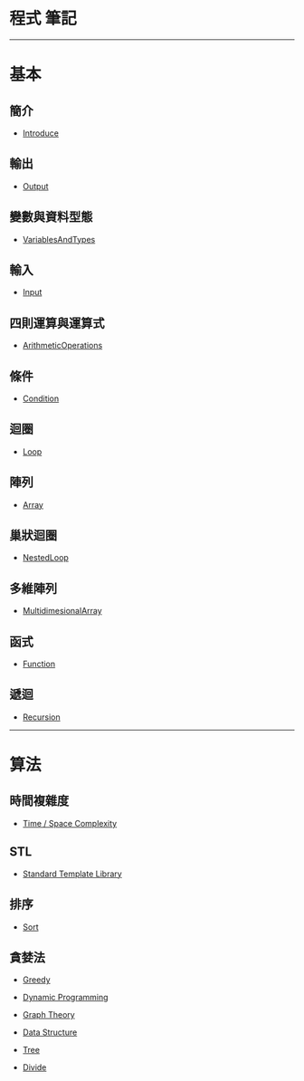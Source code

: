 # **程式 筆記**

---
# 基本  
## 簡介
* [Introduce](https://github.com/Vincenttainan/CppTeachingNote/blob/main/01_introduce.md)

## 輸出
* [Output](https://github.com/Vincenttainan/CppTeachingNote/blob/main/02_output.md)

## 變數與資料型態
* [VariablesAndTypes](https://github.com/Vincenttainan/CppTeachingNote/blob/main/03_variablesAndTypes.md)

## 輸入  
* [Input](https://github.com/Vincenttainan/CppTeachingNote/blob/main/04_input.md)  

## 四則運算與運算式
* [ArithmeticOperations](https://github.com/Vincenttainan/CppTeachingNote/blob/main/05_arithmeticOperations.md)

## 條件
* [Condition](https://github.com/Vincenttainan/CppTeachingNote/blob/main/06_condition.md)  

## 迴圈
* [Loop](https://github.com/Vincenttainan/CppTeachingNote/blob/main/07_loop.md)  

## 陣列
* [Array](https://github.com/Vincenttainan/CppTeachingNote/blob/main/08_array.md)  

## 巢狀迴圈
* [NestedLoop](https://github.com/Vincenttainan/CppTeachingNote/blob/main/09_nestedLoop.md)  

## 多維陣列
* [MultidimesionalArray](https://github.com/Vincenttainan/CppTeachingNote/blob/main/10_multidimesionalArray.md)  

## 函式
* [Function](https://github.com/Vincenttainan/CppTeachingNote/blob/main/11_function.md)  

## 遞迴
* [Recursion](https://github.com/Vincenttainan/CppTeachingNote/blob/main/12_recursion.md)  

---

# 算法  
## 時間複雜度  
* [Time / Space Complexity](https://github.com/Vincenttainan/CppTeachingNote/blob/main/13_timeAndSpaceComplexity.md)  

## STL  
* [Standard Template Library](https://github.com/Vincenttainan/CppTeachingNote/blob/main/14_standardTemplateLibrary.md)  

## 排序  
* [Sort](https://github.com/Vincenttainan/CppTeachingNote/blob/main/15_sort.md)

## 貪婪法  
* [Greedy](https://github.com/Vincenttainan/CppTeachingNote/blob/main/16_greedy.md)


* [Dynamic Programming]()  
* [Graph Theory]()  
* [Data Structure]()  
* [Tree]()  
* [Divide]()  
